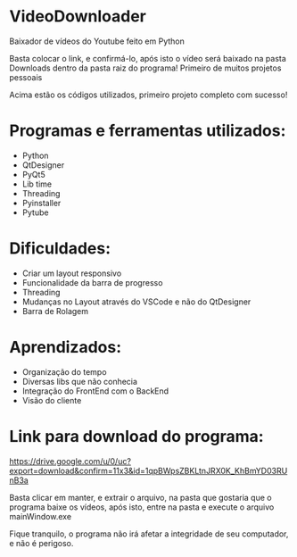 # VideoDownloader

Baixador de vídeos do Youtube feito em Python

Basta colocar o link, e confirmá-lo, após isto o vídeo será baixado na pasta Downloads dentro da pasta raiz do programa!
Primeiro de muitos projetos pessoais

Acima estão os códigos utilizados, primeiro projeto completo com sucesso!

# Programas e ferramentas utilizados:

- Python
- QtDesigner
- PyQt5
- Lib time
- Threading
- Pyinstaller
- Pytube

# Dificuldades:

- Criar um layout responsivo
- Funcionalidade da barra de progresso
- Threading
- Mudanças no Layout através do VSCode e não do QtDesigner
- Barra de Rolagem

# Aprendizados:

- Organização do tempo
- Diversas libs que não conhecia
- Integração do FrontEnd com o BackEnd
- Visão do cliente

# Link para download do programa:

https://drive.google.com/u/0/uc?export=download&confirm=11x3&id=1qpBWpsZBKLtnJRX0K_KhBmYD03RUnB3a

Basta clicar em manter, e extrair o arquivo, na pasta que gostaria que o programa baixe os vídeos, após isto, entre na pasta e execute o arquivo mainWindow.exe

Fique tranquilo, o programa não irá afetar a integridade de seu computador, e não é perigoso.
